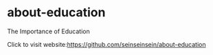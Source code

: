 # about-education
The Importance of Education


Click to visit website:https://github.com/seinseinsein/about-education
